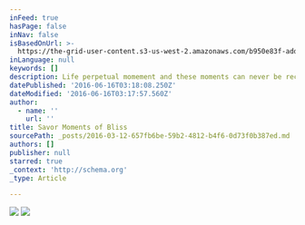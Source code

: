 ```yaml
---
inFeed: true
hasPage: false
inNav: false
isBasedOnUrl: >-
  https://the-grid-user-content.s3-us-west-2.amazonaws.com/b950e83f-addf-4fe4-880b-3fcac8c757bd.png
inLanguage: null
keywords: []
description: Life perpetual momement and these moments can never be recreated; illusions
datePublished: '2016-06-16T03:18:08.250Z'
dateModified: '2016-06-16T03:17:57.560Z'
author:
  - name: ''
    url: ''
title: Savor Moments of Bliss
sourcePath: _posts/2016-03-12-657fb6be-59b2-4812-b4f6-0d73f0b387ed.md
authors: []
publisher: null
starred: true
_context: 'http://schema.org'
_type: Article

---
```

![](https://the-grid-user-content.s3-us-west-2.amazonaws.com/81dcb0a1-b789-46a3-bd6a-8f707fec6bb7.jpg)
![](https://the-grid-user-content.s3-us-west-2.amazonaws.com/94eacfa5-0043-4af8-8cbb-6450bd1e62b6.jpg)